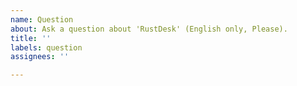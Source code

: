 ```yaml
---
name: Question
about: Ask a question about 'RustDesk' (English only, Please).
title: ''
labels: question
assignees: ''

---
```



